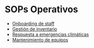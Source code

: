 # SOPs Operativos

- [Onboarding de staff](onboarding-staff.md)
- [Gestión de inventario](inventory-management.md)
- [Respuesta a emergencias climáticas](emergency-response.md)
- [Mantenimiento de equipos](maintenance.md)
